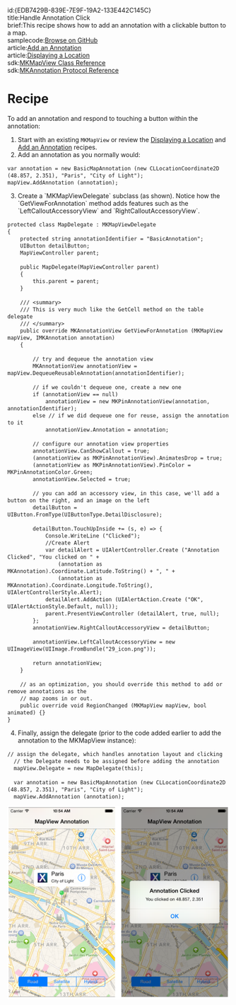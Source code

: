 id:{EDB7429B-839E-7E9F-19A2-133E442C145C}  
title:Handle Annotation Click  
brief:This recipe shows how to add an annotation with a clickable button to a map.  
samplecode:[Browse on GitHub](https://github.com/xamarin/recipes/tree/master/ios/content_controls/map_view/handle_annotation_click)  
article:[Add an Annotation](/recipes/ios/content_controls/map_view/add_an_annotation_to_a_map)  
article:[Displaying a Location](/recipes/ios/content_controls/map_view/display_device_location)  
sdk:[MKMapView Class Reference](https://developer.apple.com/library/ios/#documentation/MapKit/Reference/MKMapView_Class/MKMapView/MKMapView.html)  
sdk:[MKAnnotation Protocol Reference](https://developer.apple.com/library/ios/documentation/MapKit/Reference/MKAnnotation_Protocol/)  

<a name="Recipe" class="injected"></a>


# Recipe

To add an annotation and respond to touching a button within the
annotation:

1.  Start with an existing `MKMapView` or review the  [Displaying a Location](/recipes/ios/content_controls/map_view/display_device_location) and  [Add an Annotation](/recipes/ios/content_controls/map_view/add_an_annotation_to_a_map) recipes.
2.  Add an annotation as you normally would:


```
var annotation = new BasicMapAnnotation (new CLLocationCoordinate2D (48.857, 2.351), "Paris", "City of Light");
mapView.AddAnnotation (annotation);
```

<ol start="3">
	<li>Create a `MKMapViewDelegate` subclass (as shown). Notice how the `GetViewForAnnotation` method adds features such as the `LeftCalloutAccessoryView` and `RightCalloutAccessoryView`. </li>
</ol>


```
protected class MapDelegate : MKMapViewDelegate
{
	protected string annotationIdentifier = "BasicAnnotation";
	UIButton detailButton;
	MapViewController parent;

	public MapDelegate(MapViewController parent)
	{
		this.parent = parent;
	}

	/// <summary>
	/// This is very much like the GetCell method on the table delegate
	/// </summary>
	public override MKAnnotationView GetViewForAnnotation (MKMapView mapView, IMKAnnotation annotation)
	{

		// try and dequeue the annotation view
		MKAnnotationView annotationView = mapView.DequeueReusableAnnotation(annotationIdentifier);
		
		// if we couldn't dequeue one, create a new one
		if (annotationView == null)
			annotationView = new MKPinAnnotationView(annotation, annotationIdentifier);
		else // if we did dequeue one for reuse, assign the annotation to it
			annotationView.Annotation = annotation;
     
		// configure our annotation view properties
		annotationView.CanShowCallout = true;
		(annotationView as MKPinAnnotationView).AnimatesDrop = true;
		(annotationView as MKPinAnnotationView).PinColor = MKPinAnnotationColor.Green;
		annotationView.Selected = true;
		
		// you can add an accessory view, in this case, we'll add a button on the right, and an image on the left
		detailButton = UIButton.FromType(UIButtonType.DetailDisclosure);

		detailButton.TouchUpInside += (s, e) => { 
			Console.WriteLine ("Clicked");
			//Create Alert
			var detailAlert = UIAlertController.Create ("Annotation Clicked", "You clicked on " + 
				(annotation as MKAnnotation).Coordinate.Latitude.ToString() + ", " +
				(annotation as MKAnnotation).Coordinate.Longitude.ToString(), UIAlertControllerStyle.Alert);
			detailAlert.AddAction (UIAlertAction.Create ("OK", UIAlertActionStyle.Default, null));
			parent.PresentViewController (detailAlert, true, null); 
		};
		annotationView.RightCalloutAccessoryView = detailButton;
		
		annotationView.LeftCalloutAccessoryView = new UIImageView(UIImage.FromBundle("29_icon.png"));
		
		return annotationView;
	}
	
	// as an optimization, you should override this method to add or remove annotations as the 
	// map zooms in or out.
	public override void RegionChanged (MKMapView mapView, bool animated) {}
}
```

<ol start="4">
	<li>Finally, assign the delegate (prior to the code added earlier to add the annotation to the MKMapView instance): </li>
</ol>


```
// assign the delegate, which handles annotation layout and clicking
  // the Delegate needs to be assigned before adding the annotation
  mapView.Delegate = new MapDelegate(this);

  var annotation = new BasicMapAnnotation (new CLLocationCoordinate2D (48.857, 2.351), "Paris", "City of Light");
  mapView.AddAnnotation (annotation);
```

 [ ![](Images/MapOverlayClick.png)](Images/MapOverlayClick.png)
